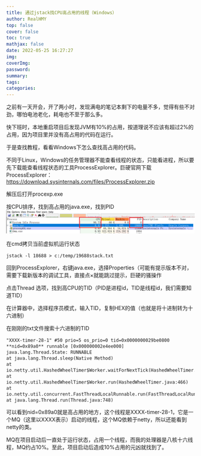 ```yaml
---
title: 通过jstack找CPU高占用的线程（Windows）
author: RealHMY
top: false
cover: false
toc: true
mathjax: false
date: 2022-05-25 16:27:27
img:
coverImg:
password:
summary:
tags:
categories:
---
```


之前有一天开会，开了两小时，发现满电的笔记本剩下的电量不多，觉得有些不对劲，哪怕电池老化，耗电也不至于那么多。

快下班时，本地重启项目后发现JVM有10%的占用，按道理说不应该有超过2%的占用，因为项目里并没有高占用的代码在运行。

于是查找教程，看看Windows下怎么查找高占用的代码。

不同于Linux，Windows的任务管理器不能查看线程的状态，只能看进程，所以要先下载能查看线程状态的工具ProcessExplorer。巨硬官网下载ProcessExplorer：https://download.sysinternals.com/files/ProcessExplorer.zip

解压后打开procexp.exe

按CPU排序，找到高占用的java.exe，找到PID
![](/images/2022-5-26.png)

在cmd拷贝当前虚拟机运行状态
```shell
jstack -l 18688 > c:/temp/19688stack.txt
```

回到ProcessExplorer，右键java.exe，选择Properties（可能有提示版本不对，需要下载新版本的调试工具，直接点×就能跳过提示，巨硬的骚操作

点击Thread 选项，找到高CPU的TID（PID是进程id，TID是线程id，我们需要知道TID）

在计算器中，选择程序员模式，输入TID，复制HEX的值（也就是将十进制转为十六进制）

在刚刚的txt文件搜索十六进制的TID


    "XXXX-timer-28-1" #50 prio=5 os_prio=0 tid=0x0000000029be0800 **nid=0x89a0** runnable [0x000000002e4ee000]    java.lang.Thread.State: RUNNABLE
    at java.lang.Thread.sleep(Native Method)
    at io.netty.util.HashedWheelTimer$Worker.waitForNextTick(HashedWheelTimer.java:567)
    at io.netty.util.HashedWheelTimer$Worker.run(HashedWheelTimer.java:466)
    at io.netty.util.concurrent.FastThreadLocalRunnable.run(FastThreadLocalRunnable.java:30)
    at java.lang.Thread.run(Thread.java:748)


可以看到nid=0x89a0就是高占用的地方，这个线程是XXXX-timer-28-1，它是一个MQ（这里以XXXX表示）启动的线程，这个MQ依赖于netty，所以还能看到netty的类。

MQ在项目启动后一直处于运行状态，占用一个线程，而我的处理器是八核十六线程，MQ约占10%。至此，项目启动后造成10%占用的元凶就找到了。